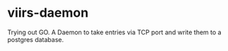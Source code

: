 # viirs-daemon
Trying out GO. A Daemon to take entries via TCP port and write them to a postgres database. 
